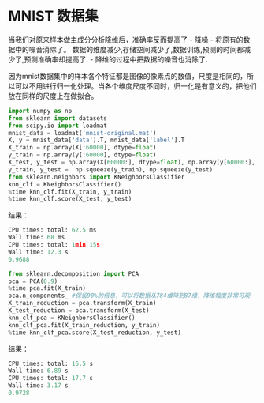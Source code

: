 # MNIST 数据集

当我们对原来样本做主成分分析降维后，准确率反而提高了 - 降噪 - 将原有的数据中的噪音消除了。
数据的维度减少,存储空间减少了,数据训练,预测的时间都减少了,预测准确率却提高了. - 降维的过程中把数据的噪音也消除了.

因为mnist数据集中的样本各个特征都是图像的像素点的数值，尺度是相同的，所以可以不用进行归一化处理。当各个维度尺度不同时，归一化是有意义的，把他们放在同样的尺度上在做拟合。


```python
import numpy as np
from sklearn import datasets
from scipy.io import loadmat
mnist_data = loadmat('mnist-original.mat')
X, y = mnist_data['data'].T, mnist_data['label'].T
X_train = np.array(X[:60000], dtype=float)
y_train = np.array(y[:60000], dtype=float)
X_test, y_test = np.array(X[60000:], dtype=float), np.array(y[60000:], dtype=float)
y_train, y_test =  np.squeeze(y_train), np.squeeze(y_test)
from sklearn.neighbors import KNeighborsClassifier
knn_clf = KNeighborsClassifier()
%time knn_clf.fit(X_train, y_train)
%time knn_clf.score(X_test, y_test)
```
结果：

```python
CPU times: total: 62.5 ms
Wall time: 68 ms
CPU times: total: 1min 15s
Wall time: 12.3 s
0.9688
```

```python
from sklearn.decomposition import PCA
pca = PCA(0.9)
%time pca.fit(X_train)
pca.n_components_ #保留90%的信息，可以将数据从784维降到87维，降维幅度非常可观
X_train_reduction = pca.transform(X_train)
X_test_reduction = pca.transform(X_test)
knn_clf_pca = KNeighborsClassifier()
knn_clf_pca.fit(X_train_reduction, y_train)
%time knn_clf_pca.score(X_test_reduction, y_test)
```
结果：

```python
CPU times: total: 16.5 s
Wall time: 6.89 s
CPU times: total: 17.7 s
Wall time: 3.17 s
0.9728
```